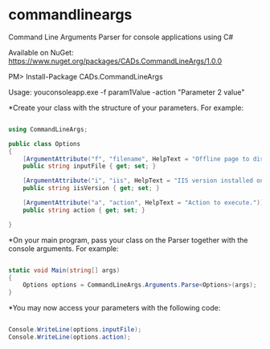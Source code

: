 # commandlineargs
Command Line Arguments Parser for console applications using C#

Available on NuGet: https://www.nuget.org/packages/CADs.CommandLineArgs/1.0.0

PM> Install-Package CADs.CommandLineArgs

Usage: youconsoleapp.exe -f param1Value -action "Parameter 2 value"

*Create your class with the structure of your parameters. For example:


```c#

using CommandLineArgs;

public class Options
{
	[ArgumentAttribute("f", "filename", HelpText = "Offline page to display.")]
	public string inputFile { get; set; }

	[ArgumentAttribute("i", "iis", HelpText = "IIS version installed on the server", DefaultValue = "7")]
	public string iisVersion { get; set; }

	[ArgumentAttribute("a", "action", HelpText = "Action to execute.")]
	public string action { get; set; }

}

```

*On your main program, pass your class on the Parser together with the console arguments. For example:


```c#

static void Main(string[] args)
{
	Options options = CommandLineArgs.Arguments.Parse<Options>(args);
}
```


*You may now access your parameters with the following code:


```c#

Console.WriteLine(options.inputFile);
Console.WriteLine(options.action);
```
